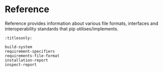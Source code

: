 # Reference

Reference provides information about various file formats, interfaces and
interoperability standards that pip utilises/implements.

```{toctree}
:titlesonly:

build-system
requirement-specifiers
requirements-file-format
installation-report
inspect-report
```
